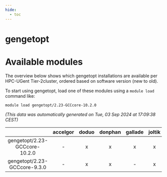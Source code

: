 ```yaml
---
hide:
  - toc
---
```


gengetopt
=========

# Available modules


The overview below shows which gengetopt installations are available per HPC-UGent Tier-2cluster, ordered based on software version (new to old).

To start using gengetopt, load one of these modules using a `module load` command like:

```shell
module load gengetopt/2.23-GCCcore-10.2.0
```

*(This data was automatically generated on Tue, 03 Sep 2024 at 17:09:38 CEST)*  

| |accelgor|doduo|donphan|gallade|joltik|shinx|skitty|
| :---: | :---: | :---: | :---: | :---: | :---: | :---: | :---: |
|gengetopt/2.23-GCCcore-10.2.0|-|x|x|x|x|-|x|
|gengetopt/2.23-GCCcore-9.3.0|-|x|x|-|x|-|x|

